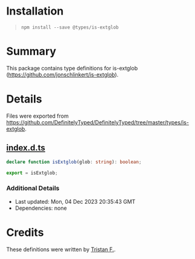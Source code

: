 # Installation
> `npm install --save @types/is-extglob`

# Summary
This package contains type definitions for is-extglob (https://github.com/jonschlinkert/is-extglob).

# Details
Files were exported from https://github.com/DefinitelyTyped/DefinitelyTyped/tree/master/types/is-extglob.
## [index.d.ts](https://github.com/DefinitelyTyped/DefinitelyTyped/tree/master/types/is-extglob/index.d.ts)
````ts
declare function isExtglob(glob: string): boolean;

export = isExtglob;

````

### Additional Details
 * Last updated: Mon, 04 Dec 2023 20:35:43 GMT
 * Dependencies: none

# Credits
These definitions were written by [Tristan F.](https://github.com/LeoDog896).
